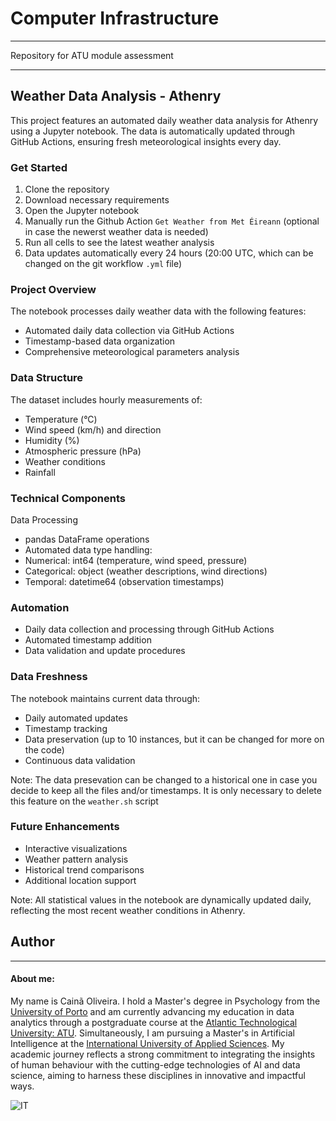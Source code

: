 # Computer Infrastructure

***

Repository for ATU module assessment

***

## Weather Data Analysis - Athenry

This project features an automated daily weather data analysis for Athenry using a Jupyter notebook. The data is automatically updated through GitHub Actions, ensuring fresh meteorological insights every day.

### Get Started

1. Clone the repository
2. Download necessary requirements
3. Open the Jupyter notebook
4. Manually run the Github Action `Get Weather from Met Éireann` (optional in case the newerst weather data is needed)
5. Run all cells to see the latest weather analysis
6. Data updates automatically every 24 hours (20:00 UTC, which can be changed on the git workflow `.yml` file)

### Project Overview

The notebook processes daily weather data with the following features:
* Automated daily data collection via GitHub Actions
* Timestamp-based data organization
* Comprehensive meteorological parameters analysis

### Data Structure

The dataset includes hourly measurements of:
* Temperature (°C)
* Wind speed (km/h) and direction
* Humidity (%)
* Atmospheric pressure (hPa)
* Weather conditions
* Rainfall

### Technical Components

Data Processing
* pandas DataFrame operations
* Automated data type handling:
* Numerical: int64 (temperature, wind speed, pressure)
* Categorical: object (weather descriptions, wind directions)
* Temporal: datetime64 (observation timestamps)

### Automation

* Daily data collection and processing through GitHub Actions
* Automated timestamp addition
* Data validation and update procedures

### Data Freshness

The notebook maintains current data through:
* Daily automated updates
* Timestamp tracking
* Data preservation (up to 10 instances, but it can be changed for more on the code)
* Continuous data validation

Note: The data presevation can be changed to a historical one in case you decide to keep all the files and/or timestamps. It is only necessary to delete this feature on the `weather.sh` script

### Future Enhancements

* Interactive visualizations
* Weather pattern analysis
* Historical trend comparisons
* Additional location support

Note: All statistical values in the notebook are dynamically updated daily, reflecting the most recent weather conditions in Athenry.

## Author

***

#### About me:

My name is Cainã Oliveira. I hold a Master's degree in Psychology from the [University of Porto](https://www.up.pt/portal/en/) and am currently advancing my education in data analytics through a postgraduate course at the [Atlantic Technological University: ATU](https://www.atu.ie/). Simultaneously, I am pursuing a Master's in Artificial Intelligence at the [International University of Applied Sciences](https://www.iu.org/). My academic journey reflects a strong commitment to integrating the insights of human behaviour with the cutting-edge technologies of AI and data science, aiming to harness these disciplines in innovative and impactful ways.

![IT](https://erp.today/wp-content/uploads/2022/12/Artificial_Intelligence-2048x1024.jpg)
